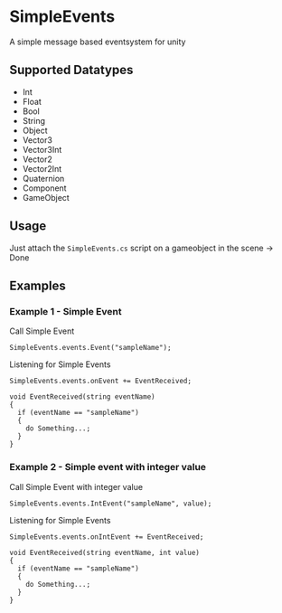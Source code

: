 # SimpleEvents
A simple message based eventsystem for unity

## Supported Datatypes
- Int
- Float
- Bool
- String
- Object
- Vector3
- Vector3Int
- Vector2
- Vector2Int
- Quaternion
- Component
- GameObject

## Usage

Just attach the `SimpleEvents.cs` script on a gameobject in the scene -> Done

## Examples

### Example 1 - Simple Event
Call Simple Event
```
SimpleEvents.events.Event("sampleName");
```

Listening for Simple Events

```
SimpleEvents.events.onEvent += EventReceived;

void EventReceived(string eventName) 
{
  if (eventName == "sampleName")
  {
    do Something...;
  }
}
```

### Example 2 - Simple event with integer value
Call Simple Event with integer value
```
SimpleEvents.events.IntEvent("sampleName", value);
```

Listening for Simple Events

```
SimpleEvents.events.onIntEvent += EventReceived;

void EventReceived(string eventName, int value) 
{
  if (eventName == "sampleName")
  {
    do Something...;
  }
}
```
